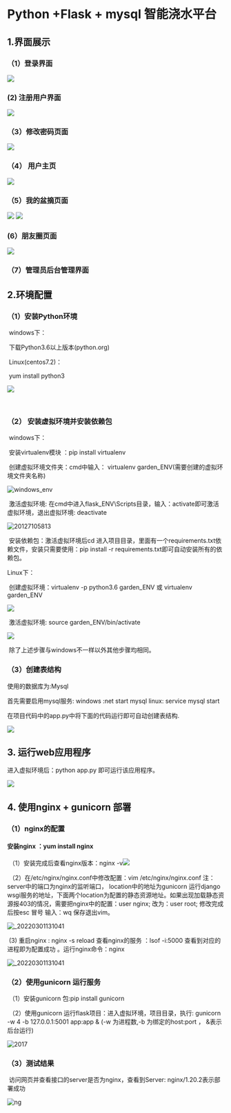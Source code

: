 # Python +Flask + mysql 智能浇水平台

## 1.界面展示

### （1）登录界面

![](./img/login.png)

###   (2) 注册用户界面

![](./img/register.png)

### （3）修改密码页面

![](./img/update_passw.png)

### （4） 用户主页

![](./img/home.png)

### （5）我的盆摘页面

![](./img/my_plant01.png)
![](./img/my_plant02.png)



### (6）朋友圈页面

![](./img/my_friends.png)



### （7）管理员后台管理界面



### 	

## 2.环境配置

### （1）安装Python环境

​	windows下：

​			下载Python3.6以上版本(python.org)

​	Linux(centos7.2)：

​			yum install python3

![](./img/py3.png)

​	

### （2） 安装虚拟环境并安装依赖包

​	windows下：

​			安装virtualenv模块 ：pip install virtualenv

​			创建虚拟环境文件夹：cmd中输入： virtualenv garden_ENV(需要创建的虚拟环境文件夹名称)

![windows_env](./img/windows_env.png)

​			激活虚拟环境: 在cmd中进入flask_ENV\Scripts目录，输入：activate即可激活虚拟环境，退出虚拟环境: deactivate

![20127105813](./img/windows_env_1.png)

​			安装依赖包：激活虚拟环境后cd 进入项目目录，里面有一个requirements.txt依赖文件，安装只需要使用：pip install -r requirements.txt即可自动安装所有的依赖包。

Linux下：

​			创建虚拟环境：virtualenv -p python3.6 garden_ENV  或 virtualenv garden_ENV

![](./img/linux_env.png)

​			激活虚拟环境: source garden_ENV/bin/activate

![](./img/linux_env_1.png)

​			除了上述步骤与windows不一样以外其他步骤均相同。

### （3）创建表结构

使用的数据库为:Mysql  

首先需要启用mysql服务: windows :net start mysql   linux: service mysql start

在项目代码中的app.py中将下面的代码运行即可自动创建表结构.

![](./img/create_table.png)

## 3. 运行web应用程序

进入虚拟环境后：python app.py 即可运行该应用程序。

![](./img/run.png)

## 4. 使用nginx + gunicorn 部署

### （1）nginx的配置

####         安装nginx ：yum install nginx

​		（1）安装完成后查看nginx版本：nginx -v![](./img/nginx_version.png)



​         （2）在/etc/nginx/nginx.conf中修改配置：vim /etc/nginx/nginx.conf    注：server中的端口为nginx的监听端口， location中的地址为gunicorn 运行django wsgi服务的地址，下面两个location为配置的静态资源地址。如果出现加载静态资源报403的情况，需要把nginx中的配置：user nginx; 改为：user root; 修改完成后按esc 冒号 输入：wq 保存退出vim。

![_20220301131041](./img/nginx_config.png)

​             (3) 重启nginx : nginx -s reload  查看nginx的服务 ：lsof -i:5000 查看到对应的进程即为配置成功 。运行nginx命令：nginx

![_20220301131041](./img/nginx_status.png)

### （2）使用gunicorn 运行服务

​			（1）安装gunicorn 包:pip install gunicorn 

​			（2）使用gunicorn 运行flask项目：进入虚拟环境，项目目录，执行: gunicorn -w 4  -b 127.0.0.1:5001 app:app  & (-w 为进程数,-b 为绑定的host:port   ， &表示后台运行)

![2017](./img/gunicorn.png)



### （3）测试结果

​              访问网页并查看接口的server是否为nginx，查看到Server: nginx/1.20.2表示部署成功

![ng](./img/test.png)